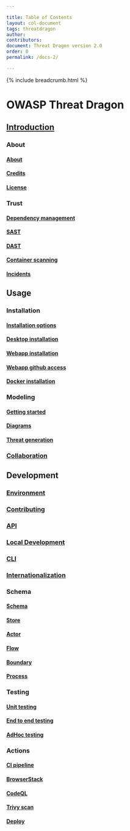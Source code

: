 ```yaml
---

title: Table of Contents
layout: col-document
tags: threatdragon
author:
contributors:
document: Threat Dragon version 2.0
order: 0
permalink: /docs-2/

---
```


{% include breadcrumb.html %}
# OWASP Threat Dragon

## [Introduction](introduction.md)

### About

#### [About](home/about/about.md)

#### [Credits](home/about/credits.md)

#### [License](home/about/license.md)

### Trust

#### [Dependency management](home/trust/dependencies.md)

#### [SAST](home/trust/sast.md)

#### [DAST](home/trust/dast.md)

#### [Container scanning](home/trust/container.md)

#### [Incidents](home/trust/incidents.md)

## Usage

### Installation

#### [Installation options](usage/install/options.md)

#### [Desktop installation](usage/install/desktop.md)

#### [Webapp installation](usage/install/web.md)

#### [Webapp github access](usage/install/environment.md)

#### [Docker installation](usage/install/options.md)

### Modeling

#### [Getting started](usage/modeling/getting-started.md)

#### [Diagrams](usage/modeling/diagrams.md)

#### [Threat generation](usage/modeling/threats.md)

### [Collaboration](usage/collaboration.md)

## Development

### [Environment](development/environment.md)

### [Contributing](development/contributing.md)

### [API](development/api.md)

### [Local Development](development/local-development.md)

### [CLI](development/cli.md)

### [Internationalization](development/internationalization.md)

### Schema

#### [Schema](development/schema/schema.md)

#### [Store](development/schema/store.md)

#### [Actor](development/schema/actor.md)

#### [Flow](development/schema/flow.md)

#### [Boundary](development/schema/boundary.md)

#### [Process](development/schema/process.md)

### Testing

#### [Unit testing](development/testing/unit.md)

#### [End to end testing](development/testing/e2e.md)

#### [AdHoc testing](development/testing/adhoc.md)

### Actions

#### [CI pipeline](development/actions/ci.md)

#### [BrowserStack](development/actions/browserstack.md)

#### [CodeQL](development/actions/codeql.md)

#### [Trivy scan](development/actions/trivy.md)

#### [Deploy](development/actions/deploy.md)
